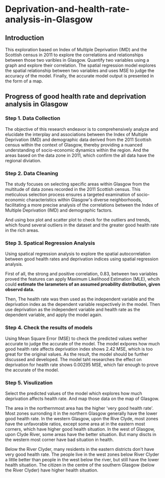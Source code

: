 # Deprivation-and-health-rate-analysis-in-Glasgow
## Introduction
This exploration based on Index of Multiple Deprivation (IMD) and the Scottish census in 2011 to explore the correlations and relationships between those two varibles in Glasgow. Quantify two variables using a graph and explore their correlation. The spatial regression model explores the spatial relationship between two variables and uses MSE to judge the accuracy of the model. Finally, the accurate model output is presented in the form of a map.

## Progress of good health rate and deprivation analysis in Glasgow
### Step 1. Data Collection
The objective of this research endeavor is to comprehensively analyze and elucidate the interplay and associations between the Index of Multiple Deprivation (IMD) and demographic data derived from the 2011 Scottish census within the context of Glasgow, thereby providing a nuanced understanding of socio-economic dynamics within the region. And the areas based on the data zone in 2011, which confirm the all data have the regional diviation.



### Step 2. Data Cleaning
The study focuses on selecting specific areas within Glasgow from the multitude of data zones recorded in the 2011 Scottish census. This meticulous selection process ensures a targeted examination of socio-economic characteristics within Glasgow's diverse neighborhoods, facilitating a more precise analysis of the correlations between the Index of Multiple Deprivation (IMD) and demographic factors.

And using box plot and scatter plot to check for the outliers and trends, which found several outliers in the dataset and the greater good health rate in the rich areas.

### Step 3. Spatical Regression Analysis
Using spatical regression analysis to explore the spatial autocorrelation between good health rates and deprivation indices using spatial regression analysis.

First of all, the strong and positive correlation, 0.83, between two variables proved the features can apply Maximum Likelihood Estimation (MLE), whcih could **estimate the larameters of an assumed proability distribution, given observd data.**

Then, The health rate was then used as the independent variable and the deprivation index as the dependent variable respectively in the model. Then use deprivation as the independent variable and health rate as the dependent variable, and apply the model again.

### Step 4. Check the results of models
Using Mean Square Error (MSE) to check the predicted values wether accurate to judge the accurate of the model. The model exlpores how much good health rate affects deprivation index shows 2.42 MSE, which is too great for the original values. As the result, the model should be further discussed and developed. The model taht researches the effect on deprivation for health rate shows 0.00295 MSE, which fair enough to prove the accurate of the model.


### Step 5. Visulization
Select the predicted values of the model which explores how much deprivation affects health rate. And map those data on the map of Glasgow.

The area in the northernmost area has the higher 'very good health rate'. Most zones surronding it in the northern Glasgow generally have the lower good health rate. In the western Glasgow, upon the Rive Clyde, most zones have the unfavorable ratios, except some area at in the eastern most corners, which have higher good health situation. In the west of Glasgow, upon Clyde River, some areas have the better situation. But many discts in the western most corner have bad situation in health.

Below the River Clyder, many residents in the eastern districts don't have very good health rate. The people live in the west zones below River Clyder a little better than people in the west below the river, but still have the lower health situation. The citizen in the centre of the southern Glasgow (below the River Clyder) have higher health situation.

